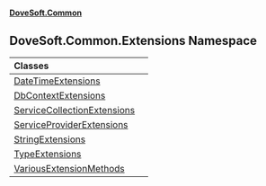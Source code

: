 #### [DoveSoft.Common](readme.md 'readme')
## DoveSoft.Common.Extensions Namespace

| Classes | |
| :--- | :--- |
| [DateTimeExtensions](DateTimeExtensions.md 'DoveSoft.Common.Extensions.DateTimeExtensions') |  |
| [DbContextExtensions](DbContextExtensions.md 'DoveSoft.Common.Extensions.DbContextExtensions') |  |
| [ServiceCollectionExtensions](ServiceCollectionExtensions.md 'DoveSoft.Common.Extensions.ServiceCollectionExtensions') |  |
| [ServiceProviderExtensions](ServiceProviderExtensions.md 'DoveSoft.Common.Extensions.ServiceProviderExtensions') |  |
| [StringExtensions](StringExtensions.md 'DoveSoft.Common.Extensions.StringExtensions') |  |
| [TypeExtensions](TypeExtensions.md 'DoveSoft.Common.Extensions.TypeExtensions') |  |
| [VariousExtensionMethods](VariousExtensionMethods.md 'DoveSoft.Common.Extensions.VariousExtensionMethods') |  |
